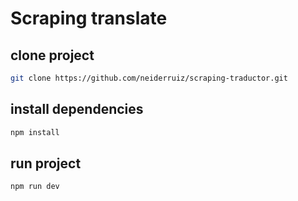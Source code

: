 # Scraping translate

## clone project

```bash
git clone https://github.com/neiderruiz/scraping-traductor.git
```

## install dependencies

```bash
npm install
```

## run project

```bash
npm run dev
```